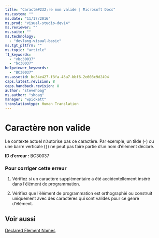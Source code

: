 ```yaml
---
title: "Caract&#232;re non valide | Microsoft Docs"
ms.custom: ""
ms.date: "11/17/2016"
ms.prod: "visual-studio-dev14"
ms.reviewer: ""
ms.suite: ""
ms.technology: 
  - "devlang-visual-basic"
ms.tgt_pltfrm: ""
ms.topic: "article"
f1_keywords: 
  - "vbc30037"
  - "bc30037"
helpviewer_keywords: 
  - "BC30037"
ms.assetid: bc34e427-f3fa-43a7-bbf6-2e608c9d2494
caps.latest.revision: 8
caps.handback.revision: 8
author: "stevehoag"
ms.author: "shoag"
manager: "wpickett"
translationtype: Human Translation
---
```

# Caract&#232;re non valide
Le contexte actuel n’autorise pas ce caractère. Par exemple, un tilde \(`~`\) ou une barre verticale \(`|`\) ne peut pas faire partie d’un nom d’élément déclaré.  
  
 **ID d’erreur :** BC30037  
  
### Pour corriger cette erreur  
  
1.  Vérifiez si un caractère supplémentaire a été accidentellement inséré dans l’élément de programmation.  
  
2.  Vérifiez que l’élément de programmation est orthographié ou construit uniquement avec des caractères qui sont valides pour ce genre d’élément.  
  
## Voir aussi  
 [Declared Element Names](../../visual-basic/programming-guide/language-features/declared-elements/declared-element-names.md)